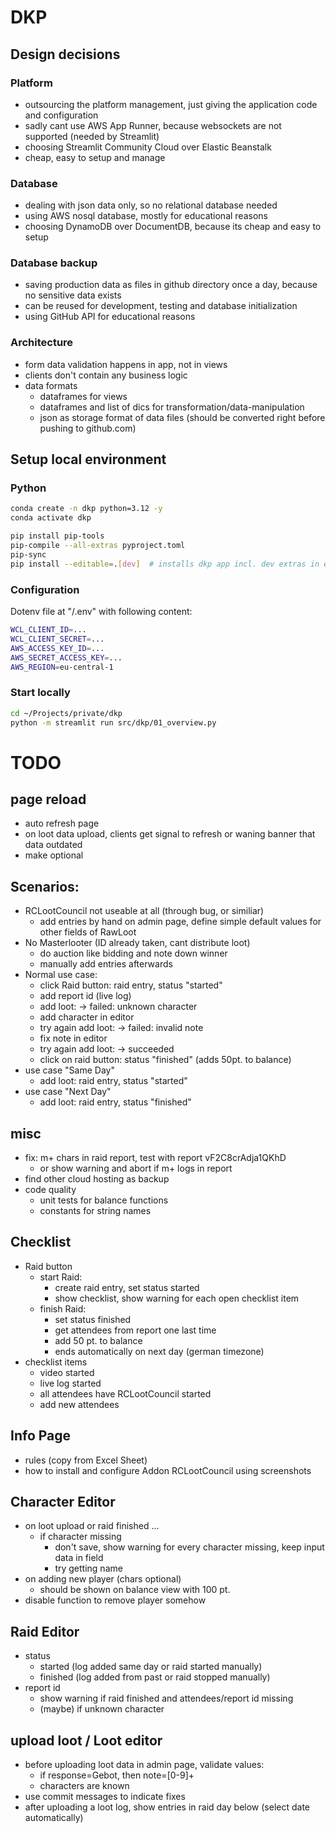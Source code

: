 # DKP

## Design decisions

### Platform
- outsourcing the platform management, just giving the application code and configuration
- sadly cant use AWS App Runner, because websockets are not supported (needed by Streamlit)
- choosing Streamlit Community Cloud over Elastic Beanstalk
- cheap, easy to setup and manage

### Database
- dealing with json data only, so no relational database needed
- using AWS nosql database, mostly for educational reasons
- choosing DynamoDB over DocumentDB, because its cheap and easy to setup

### Database backup
- saving production data as files in github directory once a day, because no sensitive data exists
- can be reused for development, testing and database initialization
- using GitHub API for educational reasons

### Architecture
- form data validation happens in app, not in views
- clients don't contain any business logic
- data formats
  - dataframes for views
  - dataframes and list of dics for transformation/data-manipulation
  - json as storage format of data files (should be converted right before pushing to github.com)

## Setup local environment

### Python
```bash
conda create -n dkp python=3.12 -y
conda activate dkp

pip install pip-tools
pip-compile --all-extras pyproject.toml
pip-sync
pip install --editable=.[dev]  # installs dkp app incl. dev extras in edit mode (. indicates, where to find the setup file)
```

### Configuration
Dotenv file at "<workspace>/.env" with following content:
```bash
WCL_CLIENT_ID=...
WCL_CLIENT_SECRET=...
AWS_ACCESS_KEY_ID=...
AWS_SECRET_ACCESS_KEY=...
AWS_REGION=eu-central-1
```

### Start locally
```bash
cd ~/Projects/private/dkp
python -m streamlit run src/dkp/01_overview.py
```

# TODO

## page reload
- auto refresh page
- on loot data upload, clients get signal to refresh or waning banner that data outdated
- make optional

## Scenarios:
- RCLootCouncil not useable at all (through bug, or similiar)
  - add entries by hand on admin page, define simple default values for other fields of RawLoot
- No Masterlooter (ID already taken, cant distribute loot)
  - do auction like bidding and note down winner
  - manually add entries afterwards
- Normal use case:
  - click Raid button: raid entry, status "started"
  - add report id (live log)
  - add loot: -> failed: unknown character
  - add character in editor
  - try again add loot: -> failed: invalid note
  - fix note in editor
  - try again add loot: -> succeeded
  - click on raid button: status "finished" (adds 50pt. to balance)
- use case "Same Day"
  - add loot: raid entry, status "started"
- use case "Next Day"
  - add loot: raid entry, status "finished"

## misc
- fix: m+ chars in raid report, test with report vF2C8crAdja1QKhD
  - or show warning and abort if m+ logs in report
- find other cloud hosting as backup
- code quality
  - unit tests for balance functions
  - constants for string names

## Checklist
- Raid button
  - start Raid:
    - create raid entry, set status started
    - show checklist, show warning for each open checklist item
  - finish Raid:
    - set status finished
    - get attendees from report one last time
    - add 50 pt. to balance
    - ends automatically on next day (german timezone)
- checklist items
  - video started
  - live log started
  - all attendees have RCLootCouncil started
  - add new attendees

## Info Page
- rules (copy from Excel Sheet)
- how to install and configure Addon RCLootCouncil using screenshots

## Character Editor
- on loot upload or raid finished ...
  - if character missing
    - don't save, show warning for every character missing, keep input data in field
    - try getting name
- on adding new player (chars optional)
  - should be shown on balance view with 100 pt.
- disable function to remove player somehow

## Raid Editor
- status
  - started (log added same day or raid started manually)
  - finished (log added from past or raid stopped manually)
- report id
  - show warning if raid finished and attendees/report id missing
  - (maybe) if unknown character

## upload loot / Loot editor
- before uploading loot data in admin page, validate values:
  - if response=Gebot, then note=[0-9]+
  - characters are known
- use commit messages to indicate fixes
- after uploading a loot log, show entries in raid day below (select date automatically)
